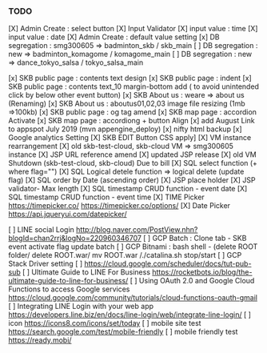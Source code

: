 ### TODO

[X] Admin Create : select button
[X] Input Validator
[X] input value : time
[X] input value : date
[X] Admin Create : default value setting
[x] DB segregation : smg300605 => badminton_skb / skb_main
[ ] DB segregation : new       => badminton_komagome / komagome_main
[ ] DB segregation : new       => dance_tokyo_salsa / tokyo_salsa_main

[x] SKB public page : contents text design
[x] SKB public page : indent
[x] SKB public page : contents text_10 margin-bottom add ( to avoid unintended click by below other event button)
[x] SKB About us  : weare => about us (Renaming)
[x] SKB About us : aboutus01,02,03 image file resizing (1mb =>100kb)
[x] SKB public page : og tag amend
[x] SKB map page : accordion Activate
[x] SKB map page : accordiong + button Align
[x] add August Link to appspot July 2019 (mvn appengine_deploy)
[x] nifty html backup
[x] Google analytics Setting
[X] SKB EDIT Button CSS apply]
[X] VM instance rearrangement 
[X] old skb-test-cloud, skb-cloud VM => smg300605 instance
[X] JSP URL reference amend
[X] updated JSP release
[X] old VM Shutdown   (skb-test-cloud, skb-cloud) Due to bill
[X] SQL select function (+ where flag="") 
[X] SQL Logical detele function => logical delete (update flag)
[X] SQL order by Date (ascending order)
[X] JSP place holder
[X] JSP validator- Max length
[X] SQL timestamp CRUD function - event date
[X] SQL timestamp CRUD function - event time
[X] TIME Picker https://timepicker.co/ https://timepicker.co/options/
[X] Date Picker https://api.jqueryui.com/datepicker/

[ ] LINE social Login http://blog.naver.com/PostView.nhn?blogId=chan2rrj&logNo=220960346707
[ ] GCP Batch : Clone tab - SKB event activate flag update batch
[ ] GCP Bitnami : bash shell - (delete ROOT folder/ delete ROOT.war/ mv ROOT.war /./catalina.sh stop/start 
[ ] GCP Stack Driver setting
[ ] https://cloud.google.com/scheduler/docs/tut-pub-sub
[ ] Ultimate Guide to LINE For Business https://rocketbots.io/blog/the-ultimate-guide-to-line-for-business/
[ ] Using OAuth 2.0 and Google Cloud Functions to access Google services https://cloud.google.com/community/tutorials/cloud-functions-oauth-gmail
[ ] Integrating LINE Login with your web app https://developers.line.biz/en/docs/line-login/web/integrate-line-login/
[ ] icon https://icons8.com/icons/set/today
[ ] mobile site test https://search.google.com/test/mobile-friendly
[ ] mobile friendly test https://ready.mobi/